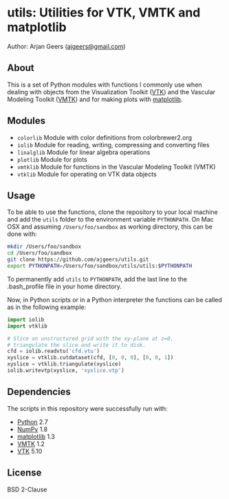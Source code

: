 utils: Utilities for VTK, VMTK and matplotlib
============================================

Author: Arjan Geers (ajgeers@gmail.com)

About
-----

This is a set of Python modules with functions I commonly use when dealing with
objects from the Visualization Toolkit ([VTK]) and the Vascular Modeling Toolkit ([VMTK]) and for making plots with [matplotlib].

Modules
-------

- `colorlib`
Module with color definitions from colorbrewer2.org
- `iolib` Module for reading, writing, compressing and converting files
- `linalglib` Module for linear algebra operations
- `plotlib` Module for plots
- `vmtklib` Module for functions in the Vascular Modeling Toolkit (VMTK)
- `vtklib` Module for operating on VTK data objects

Usage
-----

To be able to use the functions, clone the repository to your local machine and add the `utils` folder to the environment variable `PYTHONPATH`. On Mac OSX and assuming `/Users/foo/sandbox` as working directory, this can be done with:

```sh
mkdir /Users/foo/sandbox
cd /Users/foo/sandbox
git clone https://github.com/ajgeers/utils.git
export PYTHONPATH=/Users/foo/sandbox/utils/utils:$PYTHONPATH
```

To permanently add `utils` to `PYTHONPATH`, add the last line to the .bash_profile file in your home directory.

Now, in Python scripts or in a Python interpreter the functions can be called as in the following example:

```python
import iolib
import vtklib

# Slice an unstructured grid with the xy-plane at z=0,
# triangulate the slice and write it to disk.
cfd = iolib.readvtu('cfd.vtu')
xyslice = vtklib.cutdataset(cfd, [0, 0, 0], [0, 0, 1])
xyslice = vtklib.triangulate(xyslice)
iolib.writevtp(xyslice, 'xyslice.vtp')
```

Dependencies
------------

The scripts in this repository were successfully run with:
- [Python] 2.7
- [NumPy] 1.8
- [matplotlib] 1.3
- [VMTK] 1.2
- [VTK] 5.10

[Python]:http://www.python.org
[NumPy]:http://www.numpy.org
[matplotlib]:http://matplotlib.org
[VMTK]:http://www.vmtk.org
[VTK]:http://www.vtk.org
[www.vtk.org]:http://www.vtk.org
[Anaconda]:http://store.continuum.io/cshop/anaconda


License
-------

BSD 2-Clause